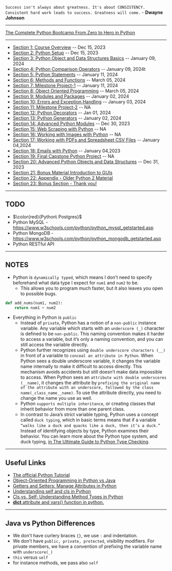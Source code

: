 `Success isn't always about greatness. It's about CONSISTENCY. Consistent hard work leads to success. Greatness will come.` - **Dwayne Johnson**

*** 

[The Complete Python Bootcamp From Zero to Hero in Python](https://www.udemy.com/course/complete-python-bootcamp/)

***

* [Section 1: Course Overview](https://github.com/muarshad01/Python_Bootcamp/blob/main/section_01_course_overview.md) -- Dec 15, 2023
* [Section 2: Python Setup](https://github.com/muarshad01/Python_Bootcamp/blob/main/section_02_python_setup.md) -- Dec 15, 2023
* [Section 3: Python Object and Data Structures Basics](https://github.com/muarshad01/Python_Bootcamp/blob/main/section_03_python_object_and_data_structurs_basics.md) -- January 09, 2024
* [Section 4: Python Comparison Operators](https://github.com/muarshad01/Python_Bootcamp/blob/main/section_04_python_comparison_operatos.md) -- January 09, 2024t
* [Section 5: Python Statements](https://github.com/muarshad01/Python_Bootcamp/blob/main/section_05_python_statements.md) -- January 11, 2024
* [Section 6: Methods and Functions](https://github.com/muarshad01/Python_Bootcamp/blob/main/section_06_methods_and_functions.md) -- March 05, 2024
* [Section 7: Milestone Project-1](https://github.com/muarshad01/Python_Bootcamp/blob/main/section_07_milestone_project-1.md) -- January 11, 2024
* [Section 8: Object Oriented Programming](https://github.com/muarshad01/Python_Bootcamp/blob/main/section_08_object_oriented_programming.md) -- March 05, 2024
* [Section 9: Modules and Packages](https://github.com/muarshad01/Python_Bootcamp/blob/main/section_09_modules_and_packages.md) -- January 02, 2024
* [Section 10: Errors and Exception Handling](https://github.com/muarshad01/Python_Bootcamp/blob/main/section_10_erros_and_exceptions_handling.md) -- January 03, 2024
* [Section 11: Milestone Project-2](https://github.com/muarshad01/Python_Bootcamp/blob/main/section_11_milestone_project-2.md) -- NA
* [Section 12: Python Decorators](https://github.com/muarshad01/Python_Bootcamp/blob/main/section_12_python_decorators.md) -- Jan 01, 2024
* [Section 13: Python Generators](https://github.com/muarshad01/Python_Bootcamp/blob/main/section_13_pyton_generators.md) -- January 02, 2024
* [Section 14: Advanced Python Modules](https://github.com/muarshad01/Python_Bootcamp/blob/main/section_14_advanced_pyton_modules.md) -- Dec 30, 2023
* [Section 15: Web Scraping with Python](https://github.com/muarshad01/Python_Bootcamp/blob/main/section_15_web_scraping_with_python.md) -- NA
* [Section 16: Working with Images with Python](https://github.com/muarshad01/Python_Bootcamp/blob/main/section_16_working_with_images_with_python.md) -- NA
* [Section 17: Working with PDFs and Spreadsheet CSV Files](https://github.com/muarshad01/Python_Bootcamp/blob/main/section_17_working_with_pdfs_and_spreadsheet_csv_files.md) -- January 04,2024
* [Section 18: Emails with Python](https://github.com/muarshad01/Python_Bootcamp/blob/main/section_18_emails_with_python.md) -- January 04,2023
* [Section 19: Final Capstone Python Project](https://github.com/muarshad01/Python_Bootcamp/blob/main/section_19_final_capstone_python_project.md) -- NA
* [Section 20: Advanced Python Objects and Data Structures](https://github.com/muarshad01/Python_Bootcamp/blob/main/section_20_advanced_python_objects_and_data_structures.md) -- Dec 31, 2023
* [Section 21: Bonus Material Introduction to GUIs](https://github.com/muarshad01/Python_Bootcamp/blob/main/section_21_bonus_material_introduction_to_GUIs.md)
* [Section 22: Appendix - Older Python 2 Material](https://github.com/muarshad01/Python_Bootcamp/blob/main/section_22_appendix_old_python2_material.md)
* [Section 23: Bonus Section - Thank you!](https://github.com/muarshad01/Python_Bootcamp/blob/main/section_23_thank_you.md)

***

## TODO

* $\color{red}{Python\ Postgres}$
* Python MySQL - https://www.w3schools.com/python/python_mysql_getstarted.asp
* Python MongoDB - https://www.w3schools.com/python/python_mongodb_getstarted.asp
* Python RESTful API

***

## NOTES

* Python is `dynamically typed`, which means I don't need to specify beforehand what data type I expect for `num1` and `num2` to be.
    * This allows you to program much faster, but it also leaves you open to possible bugs.
```python
def add_nums(num1, num2):
    return num1 + num2
```
* Everything in Python is `public`
   * Instead of `private`, Python has a notion of a `non-public` instance variable. Any variable which starts with an `underscore (_)` character is defined to be `non-public`. This naming convention makes it harder to access a variable, but it’s only a naming convention, and you can still access the variable directly.
   * Python further recognizes using `double underscore characters (__)` in front of a variable to `conceal an attribute in Python`. When Python sees a double underscore variable, it changes the variable name internally to make it difficult to access directly. This mechanism avoids accidents but still doesn’t make data impossible to access. When Python sees an `attribute with double underscores (__name)`, it changes the attribute by `prefixing the original name of the attribute with an underscore, followed by the class name(_class_name__name)`. To use the attribute directly, you need to change the name you use as well.
   * Python `supports multiple inheritance`, or creating classes that inherit behavior from more than one parent class.
   * In contrast to Java’s strict variable typing, Python uses a concept called `duck typing`, which in basic terms means that if a variable `“walks like a duck and quacks like a duck, then it’s a duck.”` Instead of identifying objects by type, Python examines their behavior. You can learn more about the Python type system, and duck typing, [in The Ultimate Guide to Python Type Checking](https://realpython.com/python-type-checking/).

***

## Useful Links

* [The official Python Tutorial](https://docs.python.org/3/tutorial/)
* [Object-Oriented Programming in Python vs Java](https://realpython.com/oop-in-python-vs-java/)
* [Getters and Setters: Manage Attributes in Python](https://realpython.com/python-getter-setter/)
* [Understanding self and cls in Python](https://grzegorz-makowski.medium.com/understanding-self-and-cls-in-python-b674f5e5951d)
* [Cls vs. Self: Understanding Method Types in Python](https://builtin.com/software-engineering-perspectives/python-cls)
* [__dict__ attribute and vars() function in python.](https://medium.com/analytics-vidhya/dict-attribute-and-vars-function-in-python-42d82dbaba73)

***

## Java vs Python Differences
* We don't have curlery braces `{}`, we use `:` and indentation.
* We don't have `public, private, protected`, visibility modifiers. For private members, we have a convention of prefixing the variable name with `underscore(_)`
* `this` versus `self`
* for instance methods, we pass also `self`
